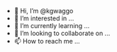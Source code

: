 - 👋 Hi, I’m @kgwaggo
- 👀 I’m interested in ...
- 🌱 I’m currently learning ...
- 💞️ I’m looking to collaborate on ...
- 📫 How to reach me ...

<!---
kgwaggo/kgwaggo is a ✨ special ✨ repository because its `README.md` (this file) appears on your GitHub profile.
You can click the Preview link to take a look at your changes.
--->
